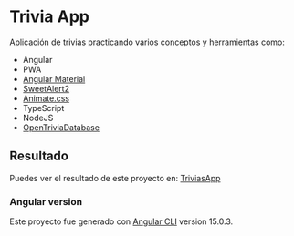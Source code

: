 # Trivia App

Aplicación de trivias practicando varios conceptos y herramientas como: 

- Angular
- PWA
- [Angular Material](https://material.angular.io/)
- [SweetAlert2](https://sweetalert2.github.io/) 
- [Animate.css](https://animate.style/)
- TypeScript
- NodeJS
- [OpenTriviaDatabase](https://opentdb.com/)

## Resultado

Puedes ver el resultado de este proyecto en: [TriviasApp](https://trivia-lasi.netlify.app/)

### Angular version

Este proyecto fue generado con [Angular CLI](https://github.com/angular/angular-cli) version 15.0.3.
